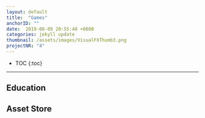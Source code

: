 ```yaml
---
layout: default
title:  "Games"
anchorID: ""
date:  2019-08-09 20:55:40 +0800
categories: jekyll update
thumbnail: /assets/images/VisualFXThumb3.png
projectNR: "4"
---
```

<script async defer src="https://buttons.github.io/buttons.js"></script>

* TOC
{:toc}

---
## Education

## Asset Store